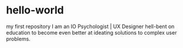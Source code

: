 # hello-world
my first repository 
I am an IO Psychologist | UX Designer hell-bent on education to become even better at ideating solutions to complex user problems.
